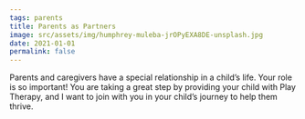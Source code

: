 ```yaml
---
tags: parents
title: Parents as Partners
image: src/assets/img/humphrey-muleba-jrOPyEXA8DE-unsplash.jpg
date: 2021-01-01
permalink: false
---
```

Parents and caregivers have a special relationship in a child’s life. Your role is so important! You are taking a great
step by providing your child with Play Therapy, and I want to join with you in your child’s journey to help them thrive.
